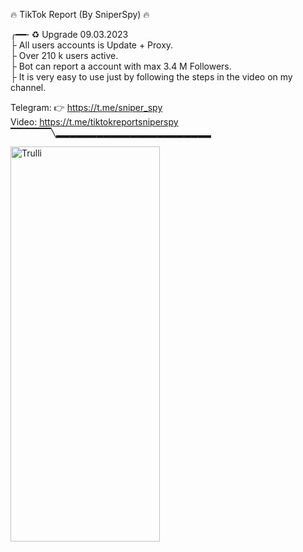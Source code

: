 🔥 TikTok Report (By SniperSpy) 🔥 
       <br>
       
╭━━╴♻️ Upgrade 09.03.2023
<br>
├  All users accounts is Update + Proxy.
<br>
├  Over 210 k users active. 
<br>
├  Bot can report a account with max 3.4 M Followers.
<br>
├  It is very easy to use just by following the steps in the video on my channel.
<br>

 
 Telegram: 👉  https://t.me/sniper_spy
 <br>
 Video: https://t.me/tiktokreportsniperspy
 <br>
▔▔▔▔▔▔╲▂▂▂▂▂▂▂▂▂▂▂▂▂▂▂▂▂▂▂▂▂▂▂


<img src="https://i.postimg.cc/Fs83wpS3/tiktoksniperspy.jpg" alt="Trulli" width="239" height="632">
